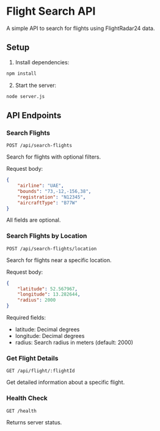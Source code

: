# Flight Search API

A simple API to search for flights using FlightRadar24 data.

## Setup

1. Install dependencies:
```bash
npm install
```

2. Start the server:
```bash
node server.js
```

## API Endpoints

### Search Flights
`POST /api/search-flights`

Search for flights with optional filters.

Request body:
```json
{
    "airline": "UAE",
    "bounds": "73,-12,-156,38",
    "registration": "N12345",
    "aircraftType": "B77W"
}
```

All fields are optional.

### Search Flights by Location
`POST /api/search-flights/location`

Search for flights near a specific location.

Request body:
```json
{
    "latitude": 52.567967,
    "longitude": 13.282644,
    "radius": 2000
}
```

Required fields:
- latitude: Decimal degrees
- longitude: Decimal degrees
- radius: Search radius in meters (default: 2000)

### Get Flight Details
`GET /api/flight/:flightId`

Get detailed information about a specific flight.

### Health Check
`GET /health`

Returns server status.